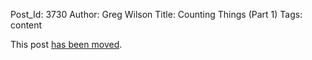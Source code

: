Post_Id: 3730
Author: Greg Wilson
Title: Counting Things (Part 1)
Tags: content

<p>This post <a href="/4_0/essays/counting.html">has been moved</a>.</p>
